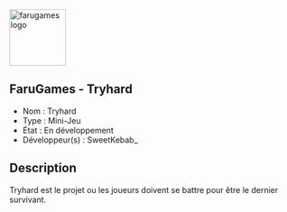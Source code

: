 <img src="https://i.goopics.net/x8mAQ.png" alt="farugames logo" width="100" height="100" />

## FaruGames - Tryhard

- Nom : Tryhard
- Type : Mini-Jeu
- État : En développement
- Développeur(s) : SweetKebab_

## Description
Tryhard est le projet ou les joueurs doivent se battre pour être le dernier survivant.

